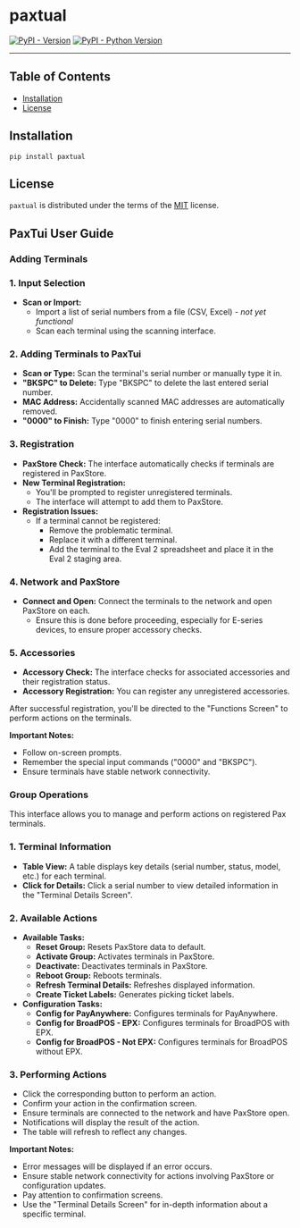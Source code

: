 # paxtual

[![PyPI - Version](https://img.shields.io/pypi/v/paxtual.svg)](https://pypi.org/project/paxtual)
[![PyPI - Python Version](https://img.shields.io/pypi/pyversions/paxtual.svg)](https://pypi.org/project/paxtual)

-----

## Table of Contents

- [Installation](#installation)
- [License](#license)

## Installation

```console
pip install paxtual
```
## License

`paxtual` is distributed under the terms of the [MIT](https://spdx.org/licenses/MIT.html) license.

## PaxTui User Guide

### Adding Terminals

### 1. Input Selection

*   **Scan or Import:**
    *   Import a list of serial numbers from a file (CSV, Excel) - _not yet functional_
    *   Scan each terminal using the scanning interface.

### 2. Adding Terminals to PaxTui

*   **Scan or Type:** Scan the terminal's serial number or manually type it in.
*   **"BKSPC" to Delete:** Type "BKSPC" to delete the last entered serial number.
*   **MAC Address:** Accidentally scanned MAC addresses are automatically removed.
*   **"0000" to Finish:** Type "0000" to finish entering serial numbers.

### 3. Registration

*   **PaxStore Check:** The interface automatically checks if terminals are registered in PaxStore.
*   **New Terminal Registration:**
    *   You'll be prompted to register unregistered terminals.
    *   The interface will attempt to add them to PaxStore.
*   **Registration Issues:**
    *   If a terminal cannot be registered:
        *   Remove the problematic terminal.
        *   Replace it with a different terminal.
        *   Add the terminal to the Eval 2 spreadsheet and place it in the Eval 2 staging area.

### 4. Network and PaxStore

*   **Connect and Open:** Connect the terminals to the network and open PaxStore on each.
    *   Ensure this is done before proceeding, especially for E-series devices, to ensure proper accessory checks.

### 5. Accessories

*   **Accessory Check:** The interface checks for associated accessories and their registration status.
*   **Accessory Registration:** You can register any unregistered accessories.

After successful registration, you'll be directed to the "Functions Screen" to perform actions on the terminals.

**Important Notes:**

*   Follow on-screen prompts.
*   Remember the special input commands ("0000" and "BKSPC").
*   Ensure terminals have stable network connectivity.


### Group Operations

This interface allows you to manage and perform actions on registered Pax terminals.

### 1. Terminal Information

*   **Table View:** A table displays key details (serial number, status, model, etc.) for each terminal.
*   **Click for Details:** Click a serial number to view detailed information in the "Terminal Details Screen".

### 2. Available Actions

*   **Available Tasks:**
    *   **Reset Group:** Resets PaxStore data to default.
    *   **Activate Group:** Activates terminals in PaxStore.
    *   **Deactivate:** Deactivates terminals in PaxStore.
    *   **Reboot Group:** Reboots terminals.
    *   **Refresh Terminal Details:** Refreshes displayed information.
    *   **Create Ticket Labels:** Generates picking ticket labels.
*   **Configuration Tasks:**
    *   **Config for PayAnywhere:** Configures terminals for PayAnywhere.
    *   **Config for BroadPOS - EPX:** Configures terminals for BroadPOS with EPX.
    *   **Config for BroadPOS - Not EPX:** Configures terminals for BroadPOS without EPX.

### 3. Performing Actions

*   Click the corresponding button to perform an action.
*   Confirm your action in the confirmation screen.
*   Ensure terminals are connected to the network and have PaxStore open.
*   Notifications will display the result of the action.
*   The table will refresh to reflect any changes.

**Important Notes:**

*   Error messages will be displayed if an error occurs.
*   Ensure stable network connectivity for actions involving PaxStore or configuration updates.
*   Pay attention to confirmation screens.
*   Use the "Terminal Details Screen" for in-depth information about a specific terminal.